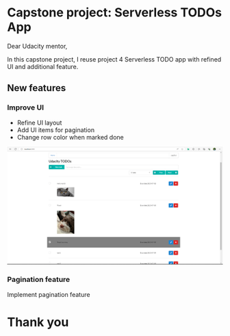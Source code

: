 # Capstone project: Serverless TODOs App
Dear Udacity mentor,

In this capstone project, I reuse project 4 Serverless TODO app with refined UI and additional feature.

## New features
### Improve UI
- Refine UI layout
- Add UI items for pagination
- Change row color when marked done

![Alt text](images/Uda-Capstone-1.png?raw=true "New UI layout")

### Pagination feature
Implement pagination feature

# Thank you

